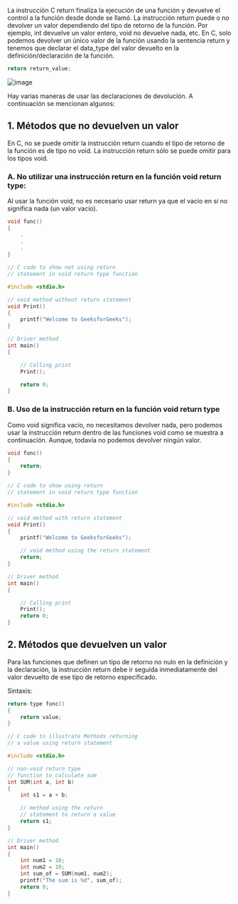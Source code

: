 La instrucción C return finaliza la ejecución de una función y devuelve el control a la función desde donde se llamó. La instrucción return puede o no devolver un valor dependiendo del tipo de retorno de la función. Por ejemplo, int devuelve un valor entero, void no devuelve nada, etc. En C, solo podemos devolver un único valor de la función usando la sentencia return y tenemos que declarar el data_type del valor devuelto en la definición/declaración de la función.

```c
return return_value;
```

![image](https://github.com/ainfanthe/langNotes/assets/105471058/55769803-cdc9-4a05-b168-fc105c00c407)

Hay varias maneras de usar las declaraciones de devolución. A continuación se mencionan algunos:

## 1. Métodos que no devuelven un valor
En C, no se puede omitir la instrucción return cuando el tipo de retorno de la función es de tipo no void. La instrucción return sólo se puede omitir para los tipos void.

### A. No utilizar una instrucción return en la función void return type: 
Al usar la función void, no es necesario usar return ya que el vacío en sí no significa nada (un valor vacío).

```c
void func()
{
    .
    .
    .
}
````

```c
// C code to show not using return
// statement in void return type function

#include <stdio.h>

// void method without return statement
void Print()
{
	printf("Welcome to GeeksforGeeks");
}

// Driver method
int main()
{

	// Calling print
	Print();

	return 0;
}
```

### B. Uso de la instrucción return en la función void return type
Como void significa vacío, no necesitamos devolver nada, pero podemos usar la instrucción return dentro de las funciones void como se muestra a continuación. Aunque, todavía no podemos devolver ningún valor.

```c
void func()
{
    return;
}
```

```c
// C code to show using return
// statement in void return type function

#include <stdio.h>

// void method with return statement
void Print()
{
	printf("Welcome to GeeksforGeeks");

	// void method using the return statement
	return;
}

// Driver method
int main()
{

	// Calling print
	Print();
	return 0;
}
```

## 2. Métodos que devuelven un valor
Para las funciones que definen un tipo de retorno no nulo en la definición y la declaración, la instrucción return debe ir seguida inmediatamente del valor devuelto de ese tipo de retorno especificado.

 Sintaxis:

```c
return-type func()
{
    return value;
}
```

```c
// C code to illustrate Methods returning
// a value using return statement

#include <stdio.h>

// non-void return type
// function to calculate sum
int SUM(int a, int b)
{
	int s1 = a + b;

	// method using the return
	// statement to return a value
	return s1;
}

// Driver method
int main()
{
	int num1 = 10;
	int num2 = 10;
	int sum_of = SUM(num1, num2);
	printf("The sum is %d", sum_of);
	return 0;
}
```
